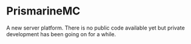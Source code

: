 PrismarineMC
============

A new server platform. There is no public code available yet but private development has been going on for a while.
